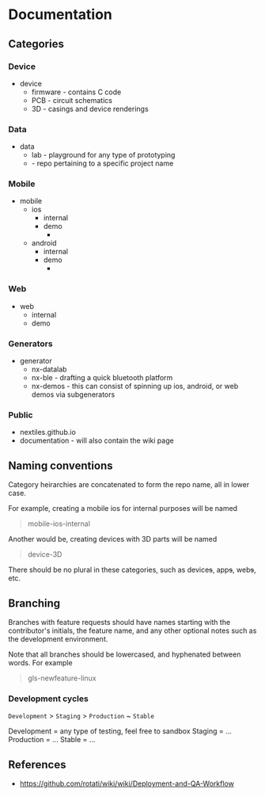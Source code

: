 # Documentation

## Categories

### Device
- device
  - firmware - contains C code
  - PCB - circuit schematics
  - 3D - casings and device renderings
  
### Data
- data
  - lab - playground for any type of prototyping
  - <name> - repo pertaining to a specific project name

### Mobile
- mobile
  - ios
    - internal
    - demo
      - <name>
  - android
    - internal
    - demo
      - <name>

### Web
- web
  - internal
  - demo
  
### Generators
- generator
  - nx-datalab
  - nx-ble - drafting a quick bluetooth platform
  - nx-demos - this can consist of spinning up ios, android, or web demos via subgenerators
  
### Public
- nextiles.github.io
- documentation - will also contain the wiki page

## Naming conventions

Category heirarchies are concatenated to form the repo name, all in lower case.

For example, creating a mobile ios for internal purposes will be named
> mobile-ios-internal

Another would be, creating devices with 3D parts will be named
> device-3D

There should be no plural in these categories, such as device~~s~~, app~~s~~, web~~s~~, etc.

## Branching

Branches with feature requests should have names starting with the contributor's initials, the feature name, and any other optional notes such as the development environment.

Note that all branches should be lowercased, and hyphenated between words. For example

> gls-newfeature-linux

### Development cycles

`Development` > `Staging` > `Production` ~ `Stable`

Development = any type of testing, feel free to sandbox
Staging = ... 
Production = ...
Stable = ...

## References
- https://github.com/rotati/wiki/wiki/Deployment-and-QA-Workflow
